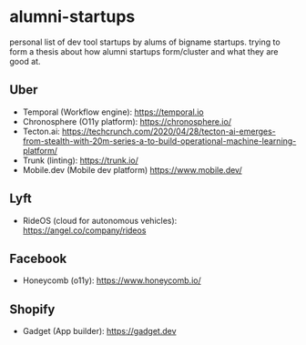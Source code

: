 # alumni-startups

personal list of dev tool startups by alums of bigname startups. trying to form a thesis about how alumni startups form/cluster and what they are good at.

## Uber

- Temporal (Workflow engine): https://temporal.io
- Chronosphere (O11y platform): https://chronosphere.io/ 
- Tecton.ai: https://techcrunch.com/2020/04/28/tecton-ai-emerges-from-stealth-with-20m-series-a-to-build-operational-machine-learning-platform/
- Trunk (linting): https://trunk.io/
- Mobile.dev (Mobile dev platform) https://www.mobile.dev/

## Lyft

- RideOS (cloud for autonomous vehicles): https://angel.co/company/rideos

## Facebook

- Honeycomb (o11y): https://www.honeycomb.io/

## Shopify

- Gadget (App builder): https://gadget.dev
